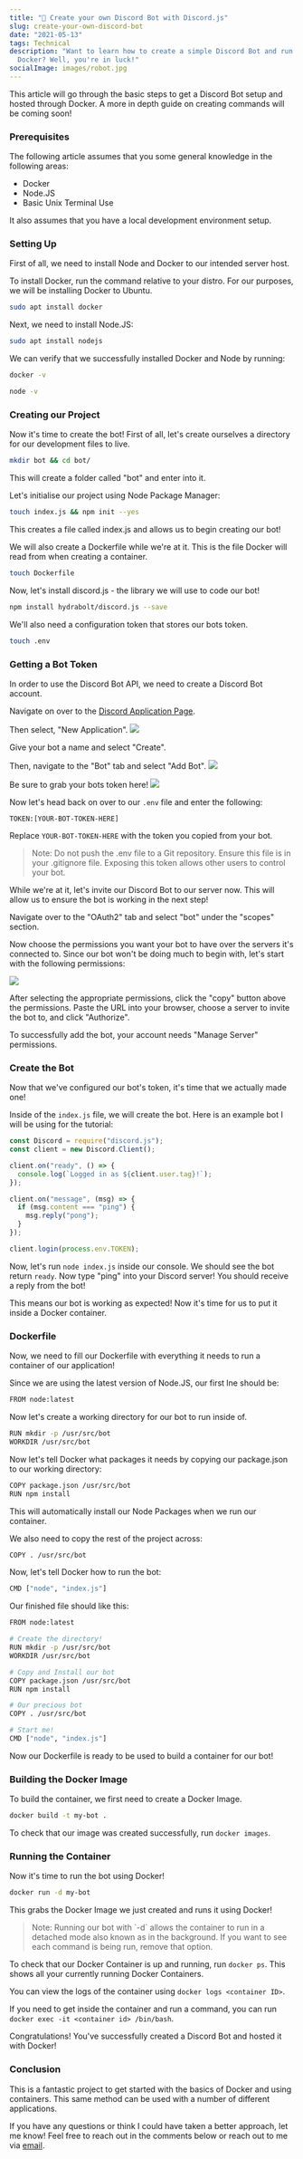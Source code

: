 ```yaml
---
title: "🤖 Create your own Discord Bot with Discord.js"
slug: create-your-own-discord-bot
date: "2021-05-13"
tags: Technical
description: "Want to learn how to create a simple Discord Bot and run it with
  Docker? Well, you're in luck!"
socialImage: images/robot.jpg
---
```


This article will go through the basic steps to get a Discord Bot
setup and hosted through Docker. A more in depth guide on creating
commands will be coming soon!

### Prerequisites

The following article assumes that you some general knowledge in the
following areas:

- Docker
- Node.JS
- Basic Unix Terminal Use

It also assumes that you have a local development environment setup.

### Setting Up

First of all, we need to install Node and Docker to our intended
server host.

To install Docker, run the command relative to your distro. For our
purposes, we will be installing Docker to Ubuntu.

```bash
sudo apt install docker
```

Next, we need to install Node.JS:

```bash
sudo apt install nodejs
```

We can verify that we successfully installed Docker and Node by
running:

```bash
docker -v
```

```bash
node -v
```

### Creating our Project

Now it's time to create the bot! First of all, let's create ourselves
a directory for our development files to live.

```bash
mkdir bot && cd bot/
```

This will create a folder called "bot" and enter into it.

Let's initialise our project using Node Package Manager:

```bash
touch index.js && npm init --yes
```

This creates a file called index.js and allows us to begin creating
our bot!

We will also create a Dockerfile while we're at it. This is the file
Docker will read from when creating a container.

```bash
touch Dockerfile
```

Now, let's install discord.js - the library we will use to code our
bot!

```bash
npm install hydrabolt/discord.js --save
```

We'll also need a configuration token that stores our bots token.

```bash
touch .env
```

### Getting a Bot Token

In order to use the Discord Bot API, we need to create a Discord Bot
account.

Navigate on over to the
[Discord Application Page](https://discord.com/developers/applications).

Then select, "New Application". ![](/images/new-application.png)

Give your bot a name and select "Create".

Then, navigate to the "Bot" tab and select "Add Bot".
![](/images/select-bot.png)

Be sure to grab your bots token here! ![](/images/copy-token.png)

Now let's head back on over to our `.env` file and enter the
following:

```
TOKEN:[YOUR-BOT-TOKEN-HERE]
```

Replace `YOUR-BOT-TOKEN-HERE` with the token you copied from your bot.

> Note: Do not push the .env file to a Git repository. Ensure this file is in your .gitignore file. Exposing this token allows other users to control your bot.

While we're at it, let's invite our Discord Bot to our server now.
This will allow us to ensure the bot is working in the next step!

Navigate over to the "OAuth2" tab and select "bot" under the "scopes"
section.

Now choose the permissions you want your bot to have over the servers
it's connected to. Since our bot won't be doing much to begin with,
let's start with the following permissions:

![](/images/scopes-bot-permissions.png)

After selecting the appropriate permissions, click the "copy" button
above the permissions. Paste the URL into your browser, choose a
server to invite the bot to, and click "Authorize".

To successfully add the bot, your account needs "Manage Server"
permissions.

### Create the Bot

Now that we've configured our bot's token, it's time that we actually
made one!

Inside of the `index.js` file, we will create the bot. Here is an
example bot I will be using for the tutorial:

```js
const Discord = require("discord.js");
const client = new Discord.Client();

client.on("ready", () => {
  console.log(`Logged in as ${client.user.tag}!`);
});

client.on("message", (msg) => {
  if (msg.content === "ping") {
    msg.reply("pong");
  }
});

client.login(process.env.TOKEN);
```

Now, let's run `node index.js` inside our console. We should see the
bot return `ready`. Now type "ping" into your Discord server! You
should receive a reply from the bot!

This means our bot is working as expected! Now it's time for us to put
it inside a Docker container.

### Dockerfile

Now, we need to fill our Dockerfile with everything it needs to run a
container of our application!

Since we are using the latest version of Node.JS, our first lne should
be:

```bash
FROM node:latest
```

Now let's create a working directory for our bot to run inside of.

```bash
RUN mkdir -p /usr/src/bot
WORKDIR /usr/src/bot
```

Now let's tell Docker what packages it needs by copying our
package.json to our working directory:

```bash
COPY package.json /usr/src/bot
RUN npm install
```

This will automatically install our Node Packages when we run our
container.

We also need to copy the rest of the project across:

```bash
COPY . /usr/src/bot
```

Now, let's tell Docker how to run the bot:

```bash
CMD ["node", "index.js"]
```

Our finished file should like this:

```bash
FROM node:latest

# Create the directory!
RUN mkdir -p /usr/src/bot
WORKDIR /usr/src/bot

# Copy and Install our bot
COPY package.json /usr/src/bot
RUN npm install

# Our precious bot
COPY . /usr/src/bot

# Start me!
CMD ["node", "index.js"]
```

Now our Dockerfile is ready to be used to build a container for our
bot!

### Building the Docker Image

To build the container, we first need to create a Docker Image.

```bash
docker build -t my-bot .
```

To check that our image was created successfully, run `docker images`.

### Running the Container

Now it's time to run the bot using Docker!

```bash
docker run -d my-bot
```

This grabs the Docker Image we just created and runs it using Docker!

<blockquote id="blockquote-warning">
Note: Running our bot with `-d` allows the container to run in a detached mode also known as in the background. If you want to see each command is being run, remove that option.
</blockquote>

To check that our Docker Container is up and running, run `docker ps`.
This shows all your currently running Docker Containers.

You can view the logs of the container using
`docker logs <container ID>`.

If you need to get inside the container and run a command, you can run
`docker exec -it <container id> /bin/bash`.

Congratulations! You've successfully created a Discord Bot and hosted
it with Docker!

### Conclusion

This is a fantastic project to get started with the basics of Docker
and using containers. This same method can be used with a number of
different applications.

If you have any questions or think I could have taken a better
approach, let me know! Feel free to reach out in the comments below or
reach out to me via [email](mailto:zacchary@puckeridge.me).
